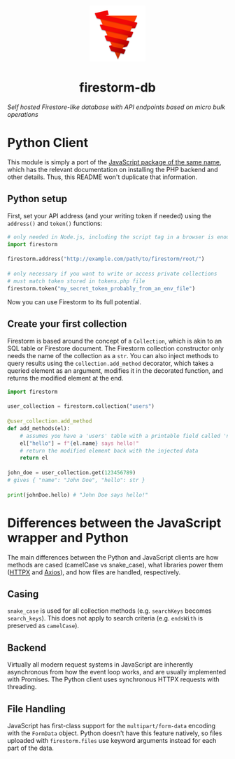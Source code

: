 <div align="center">
<img src="https://raw.githubusercontent.com/TheRolfFR/firestorm-db/main/img/firestorm-128.png">

<h1>firestorm-db</h1>

</div>

*Self hosted Firestore-like database with API endpoints based on micro bulk operations*

# Python Client

This module is simply a port of the [JavaScript package of the same name](https://npmjs.com/package/firestorm-db), which has the relevant documentation on installing the PHP backend and other details. Thus, this README won't duplicate that information.

## Python setup

First, set your API address (and your writing token if needed) using the `address()` and `token()` functions:

```py
# only needed in Node.js, including the script tag in a browser is enough otherwise.
import firestorm

firestorm.address("http://example.com/path/to/firestorm/root/")

# only necessary if you want to write or access private collections
# must match token stored in tokens.php file
firestorm.token("my_secret_token_probably_from_an_env_file")
```

Now you can use Firestorm to its full potential.

## Create your first collection

Firestorm is based around the concept of a `Collection`, which is akin to an SQL table or Firestore document. The Firestorm collection constructor only needs the name of the collection as a `str`. You can also inject methods to query results using the `collection.add_method` decorator, which takes a queried element as an argument, modifies it in the decorated function, and returns the modified element at the end.

```py
import firestorm

user_collection = firestorm.collection("users")

@user_collection.add_method
def add_methods(el):
    # assumes you have a 'users' table with a printable field called 'name'
    el["hello"] = f"{el.name} says hello!"
    # return the modified element back with the injected data
    return el

john_doe = user_collection.get(123456789)
# gives { "name": "John Doe", "hello": str }

print(johnDoe.hello) # "John Doe says hello!"
```

# Differences between the JavaScript wrapper and Python

The main differences between the Python and JavaScript clients are how methods are cased (camelCase vs snake_case), what libraries power them ([HTTPX](https://www.npmjs.com/package/https://www.python-httpx.org/) and [Axios](https://axios-http.com/)), and how files are handled, respectively.

## Casing

`snake_case` is used for all collection methods (e.g. `searchKeys` becomes `search_keys`). This does not apply to search criteria (e.g. `endsWith` is preserved as `camelCase`).

## Backend

Virtually all modern request systems in JavaScript are inherently asynchronous from how the event loop works, and are usually implemented with Promises. The Python client uses synchronous HTTPX requests with threading.

## File Handling

JavaScript has first-class support for the `multipart/form-data` encoding with the `FormData` object. Python doesn't have this feature natively, so files uploaded with `firestorm.files` use keyword arguments instead for each part of the data.